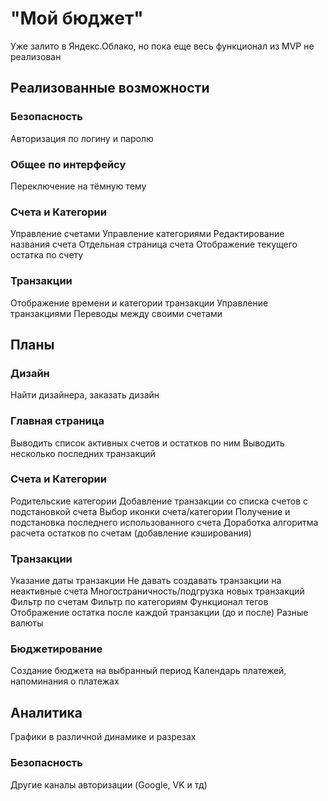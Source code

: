# "Мой бюджет"

Уже залито в Яндекс.Облако, но пока еще весь функционал из MVP не реализован

## Реализованные возможности

### Безопасность

Авторизация по логину и паролю

### Общее по интерфейсу

Переключение на тёмную тему

### Счета и Категории

Управление счетами
Управление категориями
Редактирование названия счета
Отдельная страница счета
Отображение текущего остатка по счету

### Транзакции

Отображение времени и категории транзакции
Управление транзакциями
Переводы между своими счетами

## Планы

### Дизайн

Найти дизайнера, заказать дизайн

### Главная страница

Выводить список активных счетов и остатков по ним
Выводить несколько последних транзакций

### Счета и Категории

Родительские категории
Добавление транзакции со списка счетов с подстановкой счета
Выбор иконки счета/категории
Получение и подстановка последнего использованного счета
Доработка алгоритма расчета остатков по счетам (добавление кэширования)

### Транзакции

Указание даты транзакции
Не давать создавать транзакции на неактивные счета
Многостраничность/подгрузка новых транзакций
Фильтр по счетам
Фильтр по категориям
Функционал тегов
Отображение остатка после каждой транзакции (до и после)
Разные валюты

### Бюджетирование

Создание бюджета на выбранный период
Календарь платежей, напоминания о платежах

## Аналитика

Графики в различной динамике и разрезах

### Безопасность

Другие каналы авторизации (Google, VK и тд)
